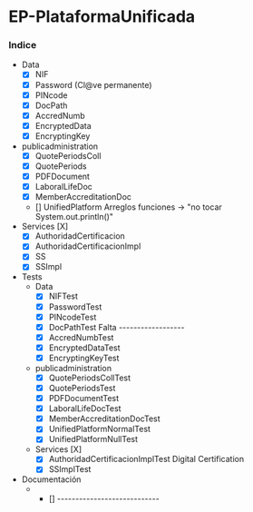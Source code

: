 # EP-PlataformaUnificada

### Indice ###

  * Data
      *  [X] NIF
      *  [X] Password (Cl@ve permanente)
      *  [X] PINcode
      *  [X] DocPath
      *  [X] AccredNumb
      *  [x] EncryptedData
      *  [x] EncryptingKey
  * publicadministration
      *  [X] QuotePeriodsColl
      *  [X] QuotePeriods
      *  [X] PDFDocument
      *  [X] LaboralLifeDoc
      *  [X] MemberAccreditationDoc
      *  [] UnifiedPlatform Arreglos funciones -> "no tocar System.out.println()"
  * Services [X]
      *  [X] AuthoridadCertificacion
      *  [X] AuthoridadCertificacionImpl
      *  [X] SS
      *  [X] SSImpl
  * Tests
    * Data
      *  [X] NIFTest
      *  [X] PasswordTest
      *  [X] PINcodeTest
      *  [x] DocPathTest Falta ------------------
      *  [X] AccredNumbTest
      *  [x] EncryptedDataTest
      *  [x] EncryptingKeyTest
    * publicadministration
      *  [X] QuotePeriodsCollTest
      *  [X] QuotePeriodsTest
      *  [X] PDFDocumentTest
      *  [X] LaboralLifeDocTest
      *  [X] MemberAccreditationDocTest
      *  [x] UnifiedPlatformNormalTest
      *  [x] UnifiedPlatformNullTest 
    * Services [X]
      *  [x] AuthoridadCertificacionImplTest Digital Certification
      *  [X] SSImplTest

  * Documentación
    * - [] ----------------------------
